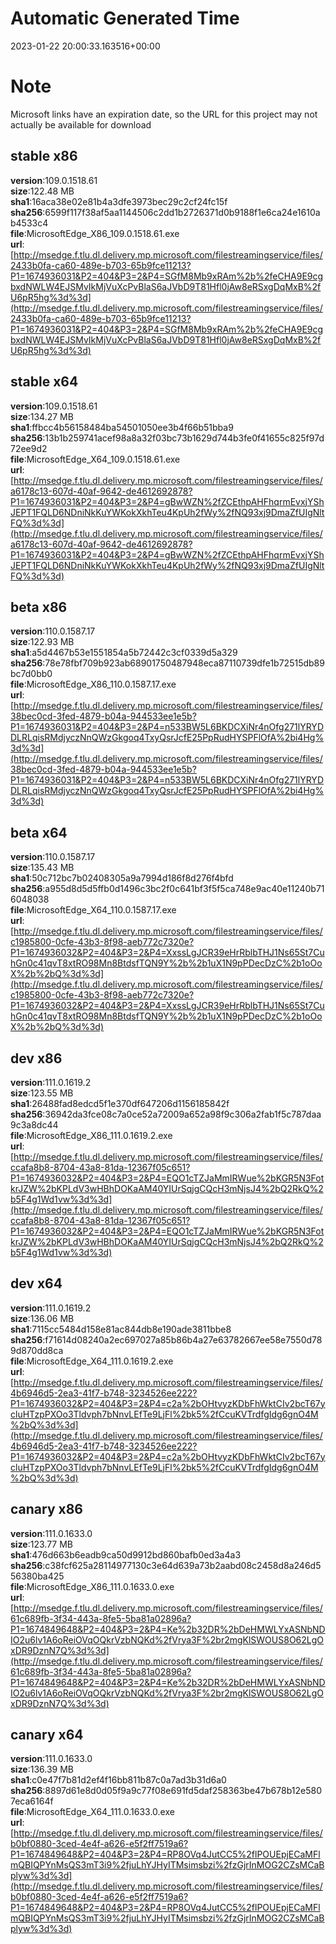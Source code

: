 # Automatic Generated Time
2023-01-22 20:00:33.163516+00:00

# Note
Microsoft links have an expiration date, so the URL for this project may not actually be available for download

## stable x86
**version**:109.0.1518.61  
**size**:122.48 MB  
**sha1**:16aca38e02e81b4a3dfe3973bec29c2cf24fc15f  
**sha256**:6599f117f38af5aa1144506c2dd1b2726371d0b9188f1e6ca24e1610ab4533c4  
**file**:MicrosoftEdge_X86_109.0.1518.61.exe  
**url**:[http://msedge.f.tlu.dl.delivery.mp.microsoft.com/filestreamingservice/files/2433b0fa-ca60-489e-b703-65b9fce11213?P1=1674936031&P2=404&P3=2&P4=SGfM8Mb9xRAm%2b%2feCHA9E9cgbxdNWLW4EJSMvIkMjVuXcPvBlaS6aJVbD9T81Hfl0jAw8eRSxgDqMxB%2fU6pR5hg%3d%3d](http://msedge.f.tlu.dl.delivery.mp.microsoft.com/filestreamingservice/files/2433b0fa-ca60-489e-b703-65b9fce11213?P1=1674936031&P2=404&P3=2&P4=SGfM8Mb9xRAm%2b%2feCHA9E9cgbxdNWLW4EJSMvIkMjVuXcPvBlaS6aJVbD9T81Hfl0jAw8eRSxgDqMxB%2fU6pR5hg%3d%3d)  

## stable x64
**version**:109.0.1518.61  
**size**:134.27 MB  
**sha1**:ffbcc4b56158484ba54501050ee3b4f66b51bba9  
**sha256**:13b1b259741acef98a8a32f03bc73b1629d744b3fe0f41655c825f97d72ee9d2  
**file**:MicrosoftEdge_X64_109.0.1518.61.exe  
**url**:[http://msedge.f.tlu.dl.delivery.mp.microsoft.com/filestreamingservice/files/a6178c13-607d-40af-9642-de4612692878?P1=1674936031&P2=404&P3=2&P4=gBwWZN%2fZCEthpAHFhqrmEvxjYShJEPT1FQLD6NDniNkKuYWKokXkhTeu4KpUh2fWy%2fNQ93xj9DmaZfUIgNltFQ%3d%3d](http://msedge.f.tlu.dl.delivery.mp.microsoft.com/filestreamingservice/files/a6178c13-607d-40af-9642-de4612692878?P1=1674936031&P2=404&P3=2&P4=gBwWZN%2fZCEthpAHFhqrmEvxjYShJEPT1FQLD6NDniNkKuYWKokXkhTeu4KpUh2fWy%2fNQ93xj9DmaZfUIgNltFQ%3d%3d)  

## beta x86
**version**:110.0.1587.17  
**size**:122.93 MB  
**sha1**:a5d4467b53e1551854a5b72442c3cf0339d5a329  
**sha256**:78e78fbf709b923ab68901750487948eca87110739dfe1b72515db89bc7d0bb0  
**file**:MicrosoftEdge_X86_110.0.1587.17.exe  
**url**:[http://msedge.f.tlu.dl.delivery.mp.microsoft.com/filestreamingservice/files/38bec0cd-3fed-4879-b04a-944533ee1e5b?P1=1674936031&P2=404&P3=2&P4=n533BW5L6BKDCXiNr4nOfg271lYRYDDLRLqisRMdjyczNnQWzGkgoq4TxyQsrJcfE25PpRudHYSPFlOfA%2bi4Hg%3d%3d](http://msedge.f.tlu.dl.delivery.mp.microsoft.com/filestreamingservice/files/38bec0cd-3fed-4879-b04a-944533ee1e5b?P1=1674936031&P2=404&P3=2&P4=n533BW5L6BKDCXiNr4nOfg271lYRYDDLRLqisRMdjyczNnQWzGkgoq4TxyQsrJcfE25PpRudHYSPFlOfA%2bi4Hg%3d%3d)  

## beta x64
**version**:110.0.1587.17  
**size**:135.43 MB  
**sha1**:50c712bc7b02408305a9a7994d186f8d276f4bfd  
**sha256**:a955d8d5d5ffb0d1496c3bc2f0c641bf3f5f5ca748e9ac40e11240b716048038  
**file**:MicrosoftEdge_X64_110.0.1587.17.exe  
**url**:[http://msedge.f.tlu.dl.delivery.mp.microsoft.com/filestreamingservice/files/c1985800-0cfe-43b3-8f98-aeb772c7320e?P1=1674936032&P2=404&P3=2&P4=XxssLgJCR39eHrRblbTHJ1Ns65St7CuhGn0c41qvT8xtRO98Mn8BtdsfTQN9Y%2b%2b1uX1N9pPDecDzC%2b1oOoX%2b%2bQ%3d%3d](http://msedge.f.tlu.dl.delivery.mp.microsoft.com/filestreamingservice/files/c1985800-0cfe-43b3-8f98-aeb772c7320e?P1=1674936032&P2=404&P3=2&P4=XxssLgJCR39eHrRblbTHJ1Ns65St7CuhGn0c41qvT8xtRO98Mn8BtdsfTQN9Y%2b%2b1uX1N9pPDecDzC%2b1oOoX%2b%2bQ%3d%3d)  

## dev x86
**version**:111.0.1619.2  
**size**:123.55 MB  
**sha1**:26488fad8edcd5f1e370df647206d1156185842f  
**sha256**:36942da3fce08c7a0ce52a72009a652a98f9c306a2fab1f5c787daa9c3a8dc44  
**file**:MicrosoftEdge_X86_111.0.1619.2.exe  
**url**:[http://msedge.f.tlu.dl.delivery.mp.microsoft.com/filestreamingservice/files/ccafa8b8-8704-43a8-81da-12367f05c651?P1=1674936032&P2=404&P3=2&P4=EQO1cTZJaMmIRWue%2bKGR5N3FotkrJZW%2bKPLdV3wHBhDOKaAM40YIUrSqjgCQcH3mNjsJ4%2bQ2RkQ%2b5F4g1Wd1vw%3d%3d](http://msedge.f.tlu.dl.delivery.mp.microsoft.com/filestreamingservice/files/ccafa8b8-8704-43a8-81da-12367f05c651?P1=1674936032&P2=404&P3=2&P4=EQO1cTZJaMmIRWue%2bKGR5N3FotkrJZW%2bKPLdV3wHBhDOKaAM40YIUrSqjgCQcH3mNjsJ4%2bQ2RkQ%2b5F4g1Wd1vw%3d%3d)  

## dev x64
**version**:111.0.1619.2  
**size**:136.06 MB  
**sha1**:7115cc5484d158e81ac844db8e190ade3811bbe8  
**sha256**:f71614d08240a2ec697027a85b86b4a27e63782667ee58e7550d789d870dd8ca  
**file**:MicrosoftEdge_X64_111.0.1619.2.exe  
**url**:[http://msedge.f.tlu.dl.delivery.mp.microsoft.com/filestreamingservice/files/4b6946d5-2ea3-41f7-b748-3234526ee222?P1=1674936032&P2=404&P3=2&P4=c2a%2bOHtvyzKDbFhWktCIv2bcT67ycluHTzpPXOo3Tldvph7bNnvLEfTe9LjFl%2bk5%2fCcuKVTrdfgIdg6gnO4M%2bQ%3d%3d](http://msedge.f.tlu.dl.delivery.mp.microsoft.com/filestreamingservice/files/4b6946d5-2ea3-41f7-b748-3234526ee222?P1=1674936032&P2=404&P3=2&P4=c2a%2bOHtvyzKDbFhWktCIv2bcT67ycluHTzpPXOo3Tldvph7bNnvLEfTe9LjFl%2bk5%2fCcuKVTrdfgIdg6gnO4M%2bQ%3d%3d)  

## canary x86
**version**:111.0.1633.0  
**size**:123.77 MB  
**sha1**:476d663b6eadb9ca50d9912bd860bafb0ed3a4a3  
**sha256**:c38fcf625a28114977130c3e64d639a73b2aabd08c2458d8a246d556380ba425  
**file**:MicrosoftEdge_X86_111.0.1633.0.exe  
**url**:[http://msedge.f.tlu.dl.delivery.mp.microsoft.com/filestreamingservice/files/61c689fb-3f34-443a-8fe5-5ba81a02896a?P1=1674849648&P2=404&P3=2&P4=Ke%2b32DR%2bDeHMWLYxASNbNDIO2u6lv1A6oReiOVqOQkrVzbNQKd%2fVrya3F%2br2mgKlSWOUS8O62LgOxDR9DznN7Q%3d%3d](http://msedge.f.tlu.dl.delivery.mp.microsoft.com/filestreamingservice/files/61c689fb-3f34-443a-8fe5-5ba81a02896a?P1=1674849648&P2=404&P3=2&P4=Ke%2b32DR%2bDeHMWLYxASNbNDIO2u6lv1A6oReiOVqOQkrVzbNQKd%2fVrya3F%2br2mgKlSWOUS8O62LgOxDR9DznN7Q%3d%3d)  

## canary x64
**version**:111.0.1633.0  
**size**:136.39 MB  
**sha1**:c0e47f7b81d2ef4f16bb811b87c0a7ad3b31d6a0  
**sha256**:8897d61e8d0d05f9a9c77f08e691fd5daf258363be47b678b12e5807eca6164f  
**file**:MicrosoftEdge_X64_111.0.1633.0.exe  
**url**:[http://msedge.f.tlu.dl.delivery.mp.microsoft.com/filestreamingservice/files/b0bf0880-3ced-4e4f-a626-e5f2ff7519a6?P1=1674849648&P2=404&P3=2&P4=RP8OVq4JutCC5%2flPOUEpjECaMFlmQBIQPYnMsQS3mT3i9%2fjuLhYJHyITMsimsbzi%2fzGjrInMOG2CZsMCaBplyw%3d%3d](http://msedge.f.tlu.dl.delivery.mp.microsoft.com/filestreamingservice/files/b0bf0880-3ced-4e4f-a626-e5f2ff7519a6?P1=1674849648&P2=404&P3=2&P4=RP8OVq4JutCC5%2flPOUEpjECaMFlmQBIQPYnMsQS3mT3i9%2fjuLhYJHyITMsimsbzi%2fzGjrInMOG2CZsMCaBplyw%3d%3d)  

